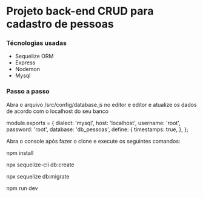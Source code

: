 <h1>Projeto back-end CRUD para cadastro de pessoas</h1>

<h3>Técnologias usadas</h3>
<ul>
  <li>Sequelize ORM</li>
  <li>Express</li>
  <li>Nodemon</li>
  <li>Mysql</li>
</ul>


<h3>Passo a passo</h3>

<p>Abra o arquivo /src/config/database.js no editor e editor e atualize os dados de acordo com o localhost do seu banco</p>
module.exports = {
    dialect: 'mysql',
    host: 'localhost',
    username: 'root',
    password: 'root',
    database: 'db_pessoas',
    define: {
      timestamps: true,
    },
  };

<p>Abra o console após fazer o clone e execute os seguintes comandos:</p>
<p>npm install</p>
<p>npx sequelize-cli db:create</p>
<p>npx sequelize db:migrate</p>
<p>npm run dev</p>
